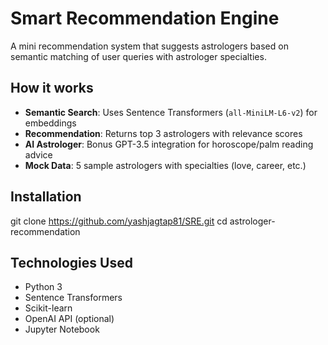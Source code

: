 # Smart Recommendation Engine
   A mini recommendation system that suggests astrologers based on semantic matching of user queries with astrologer specialties.

## How it works 
- **Semantic Search**: Uses Sentence Transformers (`all-MiniLM-L6-v2`) for embeddings
- **Recommendation**: Returns top 3 astrologers with relevance scores
- **AI Astrologer**: Bonus GPT-3.5 integration for horoscope/palm reading advice
- **Mock Data**: 5 sample astrologers with specialties (love, career, etc.)

##  Installation 
git clone https://github.com/yashjagtap81/SRE.git
cd astrologer-recommendation

## Technologies Used
  - Python 3
  - Sentence Transformers
  - Scikit-learn
  - OpenAI API (optional)
  - Jupyter Notebook
   
